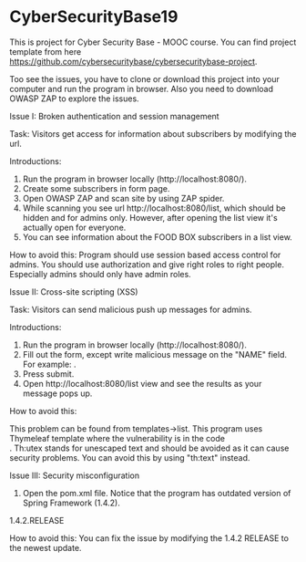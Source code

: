 # CyberSecurityBase19

This is project for Cyber Security Base - MOOC course. You can find project template from here https://github.com/cybersecuritybase/cybersecuritybase-project. 

Too see the issues, you have to clone or download this project into your computer and run the program in browser. Also you need to download OWASP ZAP to explore the issues. 

Issue I: Broken authentication and session management

Task: Visitors get access for information about subscribers by modifying the url. 

Introductions: 
1. Run the program in browser locally (http://localhost:8080/). 
2. Create some subscribers in form page. 
3. Open OWASP ZAP and scan site by using ZAP spider. 
4. While scanning you see url http://localhost:8080/list, which should be hidden and for admins only. However, after opening the list view it's actually open for everyone.
5. You can see information about the FOOD BOX subscribers in a list view. 

How to avoid this:
Program should use session based access control for admins. You should use authorization and give right roles to right people. Especially admins should only have admin roles. 

Issue II: Cross-site scripting (XSS)

Task: Visitors can send malicious push up messages for admins.

Introductions: 
1. Run the program in browser locally (http://localhost:8080/). 
2. Fill out the form, except write malicious message on the "NAME" field. For example: <script>alert("trolling you")</script>. 
3. Press submit. 
4. Open http://localhost:8080/list view and see the results as your message pops up. 

How to avoid this: 

This problem can be found from templates->list. This program uses Thymeleaf template where the vulnerability is in the code <span th:utext="${subscriber.name}"></span><br/>. Th:utex stands for unescaped text and should be avoided as it can cause security problems. You can avoid this by using "th:text" instead. 

Issue III: Security misconfiguration

1. Open the pom.xml file. Notice that the program has outdated version of Spring Framework (1.4.2). 

<version>1.4.2.RELEASE</version>

How to avoid this:
You can fix the issue by modifying the 1.4.2 RELEASE to the newest update. 




